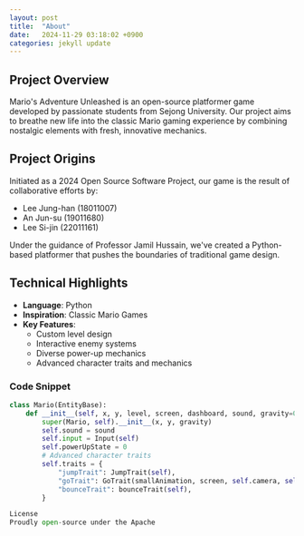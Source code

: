 ```yaml
---
layout: post
title:  "About"
date:   2024-11-29 03:18:02 +0900
categories: jekyll update
---
```


## Project Overview

Mario's Adventure Unleashed is an open-source platformer game developed by passionate students from Sejong University. Our project aims to breathe new life into the classic Mario gaming experience by combining nostalgic elements with fresh, innovative mechanics.

## Project Origins

Initiated as a 2024 Open Source Software Project, our game is the result of collaborative efforts by:

- Lee Jung-han (18011007)
- An Jun-su (19011680)
- Lee Si-jin (22011161)

Under the guidance of Professor Jamil Hussain, we've created a Python-based platformer that pushes the boundaries of traditional game design.

## Technical Highlights

- **Language**: Python
- **Inspiration**: Classic Mario Games
- **Key Features**:
  - Custom level design
  - Interactive enemy systems
  - Diverse power-up mechanics
  - Advanced character traits and mechanics

### Code Snippet

```python
class Mario(EntityBase):
    def __init__(self, x, y, level, screen, dashboard, sound, gravity=0.8):
        super(Mario, self).__init__(x, y, gravity)
        self.sound = sound
        self.input = Input(self)
        self.powerUpState = 0
        # Advanced character traits
        self.traits = {
            "jumpTrait": JumpTrait(self),
            "goTrait": GoTrait(smallAnimation, screen, self.camera, self),
            "bounceTrait": bounceTrait(self),
        }

License
Proudly open-source under the Apache 
